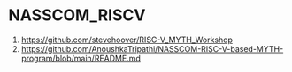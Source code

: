 # NASSCOM_RISCV

1. https://github.com/stevehoover/RISC-V_MYTH_Workshop
2. https://github.com/AnoushkaTripathi/NASSCOM-RISC-V-based-MYTH-program/blob/main/README.md

